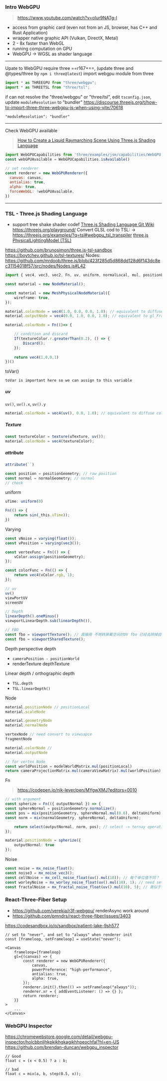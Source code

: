 ### Intro WebGPU
> https://www.youtube.com/watch?v=oIur9NATg-I
- access from graphic card (even not from an JS, browser, has C++ and Rust Application)
- wrapper native graphic API (Vulkan, DirectX, Metal)
- 2 - 8x faster than WebGL
- running computation on GPU 
- WebGPU → WGSL as shader language
---

Upate to WebGPU
require three ==r167+==, (update three and @types/three by `npm i three@latest`)
import webgpu module from three
``` ts
import * as THREEGPU from "three/webgpu";
import * as THREETSL from "three/tsl";
```

if can not resolve the "three/webgpu" or "three/tsl",  edit `tsconfig.json`, update `moduleResolution` to "bundler"
https://discourse.threejs.org/t/how-to-import-three-three-webgpu-js-when-using-vite/70618
```
"moduleResolution": "bundler"
```

---

Check WebGPU available
> [How to Create a Liquid Raymarching Scene Using Three.js Shading Language]( https://tympanus.net/codrops/2024/07/15/how-to-create-a-liquid-raymarching-scene-using-three-js-shading-language/)
``` js
import WebGPUCapabilities from 'three/examples/jsm/capabilities/WebGPU.js'
const webGPUAvailable = WebGPUCapabilities.isAvailable()

// set renderer
const renderer = new WebGPURenderer({
  canvas: canvas,
  antialias: true,
  alpha: true,
  forceWebGL: !webGPUAvailable,
})
```

---
### TSL - Three.js Shading Language

- support tree shake shader codef
[Three.js Shading Language Git Wiki](https://github.com/mrdoob/three.js/wiki/Three.js-Shading-Language)
https://threejs.org/playground/
Convert GLSL cod to TSL: → https://threejs.org/examples/?q=tsl#webgpu_tsl_transpiler
[three.js PhysicalLightingModel (TSL)](https://github.com/mrdoob/three.js/blob/9d4c2918ae86c67f079a8c7c2830551171f4a430/src/nodes/functions/PhysicalLightingModel.js#L131)

https://github.com/brunosimon/three.js-tsl-sandbox
https://boytchev.github.io/tsl-textures/
Nodes: https://github.com/mrdoob/three.js/blob/423f285d5d868dd128d6f143dc8ec31154018f57/src/nodes/Nodes.js#L42
``` ts
import { vec4, vec3, vec2, Fn, uv, uniform, normalLocal, mul, positionLocal, pass, overlay, refract, positionWorld, cameraPosition, normalize, length, screenUV, normalWorld, textureBicubic, negate, smoothstep, sin, cos, mat2, mat3, mat4, div, modelWorldMatrix, transformedNormalWorld, cameraProjectionMatrix, cameraViewMatrix, Loop, float, If, texture } from "three/tsl";
```

``` ts
const material = new NodeMaterial();

const material = new MeshPhysicalNodeMaterial({
	wireframe: true,
});

material.colorNode = vec4(1.0, 0.0, 0.0, 1.0); // equivalent to diffuse color 
material.outputNode = vec4(0.0, 1.0, 0.0, 1.0); // equivalent to gl_FragColor

material.colorNode = Fn(()=> {

	// condition and discard
	If(textureColor.r.greaterThan(0.2), () => {
		Discard();
	});
	
	return vec4(1,0,0,1)
})()
```

toVar()
```
toVar is important here so we can assign to this variable
```

##### uv
`uv()`, `uv().x`, `uv().y`
```ts
material.colorNode = vec4(uv(), 0.0, 1.0); // equivalent to diffuse color
```
##### Texture
``` ts
const textureColor = texture(uTexture, uv());
material.colorNode = vec4(textureColor);
```
##### attribute
```ts
attribute(``)

const position = positionGeometry; // raw position
const normal = normalGeometry; // normal
// check
```

uniform
``` ts
uTime: uniform(0)

Fn(() => {
	return sin(_this.uTime));
})
```

Varying
``` js
const vNoise = varying(float());
const vPosition = varying(vec3());

const vertexFunc = Fn(() => {
	vColor.assign(positionGeometry);
});

const colorFunc = Fn(() => {
	return vec4(vColor.rgb, 1);
});
```

``` js
// uv
uv()
viewPortUV
screenUV

// Depth
linearDepth().oneMinus()
viewportLinearDepth.sub(linearDepth()),

// FBO
const fbo = viewportTexture(); // 直接用 不用转屏幕空间的UV fbo 已经去除掉自身物体, todo 不清楚 shared的区别
const fbo = viewportSharedTexture();
```

Depth
perspective depth
- `cameraPosition - positionWorld`
- renderTexture depthTexture

Linear depth / orthographic depth
- `TSL.depth`
- `TSL.linearDepth()`

Node
``` ts
material.positionNode // positionLocal
material.scaleNode

material.geometryNode
material.normalNode

vertexNode // need convert to viewsapce
fragmentNode

material.colorNode // 
material.outputNode
```

``` js
// for vertex Node
const worldPosition = modelWorldMatrix.mul(positionLocal)
return cameraProjectionMatrix.mul(cameraViewMatrix).mul(worldPosition);
```

Fn
> https://codepen.io/nik-lever/pen/MYgwXMJ?editors=0010
```ts
// with argument
const spherize = Fn(({ outputNormal }) => {
const sphereNormal = positionGeometry.normalize();
const pos = mix(positionGeometry, sphereNormal.mul(0.6), deltaUniform);
const norm = mix(normalGeometry, sphereNormal, deltaUniform);

	return select(outputNormal, norm, pos); // select -> ternay operation
});

material.positionNode = spherize({
	outputNormal: true
});
```

Noise
```js
const noise = mx_noise_float();
const noise3 = mx_noise_vec3();
const cellNoise = mx_cell_noise_float(uv().mul(10)); // 每个单位值不同？
const worleyNoise = mx_worley_noise_float(uv().mul(10), 1); // need set jitter to see effect
const fractalNoise = mx_fractal_noise_float(uv().mul(10), 5); // 类似于fbm？
```

### React-Three-Fiber Setup
- https://github.com/verekia/r3f-webgpu/
renderAsync work around 
- https://github.com/pmndrs/react-three-fiber/issues/3403

https://codesandbox.io/p/sandbox/patient-lake-9sh577
``` tsx
// set to "never", and set to "always" when renderer init
const [frameloop, setFrameloop] = useState("never");

<Canvas
	frameloop={frameloop}
	gl={(canvas) => {
		const renderer = new WebGPURenderer({
			canvas,
			powerPreference: "high-performance",
			antialias: true,
			alpha: true,
		});
		renderer.init().then(() => setFrameloop("always"));
		renderer.xr = { addEventListener: () => {} };
		return renderer;
	}}
>
	...
</Canvas>
```


### WebGPU Inspector
https://chromewebstore.google.com/detail/webgpu-inspector/holcbbnljhkpkjkhgkagjkhhpeochfal?hl=en-US
https://github.com/brendan-duncan/webgpu_inspector


```
// Good
float c = (x < 0.5) ? a : b;

// bad
float c = mix(a, b, step(0.5, x));
```